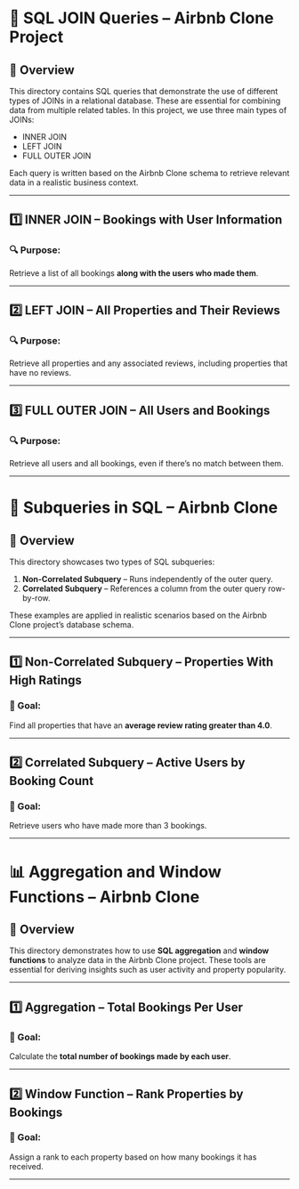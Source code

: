 # 🔗 SQL JOIN Queries – Airbnb Clone Project

## 📂 Overview
This directory contains SQL queries that demonstrate the use of different types of JOINs in a relational database. These are essential for combining data from multiple related tables. In this project, we use three main types of JOINs:

- INNER JOIN
- LEFT JOIN
- FULL OUTER JOIN

Each query is written based on the Airbnb Clone schema to retrieve relevant data in a realistic business context.

---

## 1️⃣ INNER JOIN – Bookings with User Information
### 🔍 Purpose:
Retrieve a list of all bookings **along with the users who made them**.

---

## 2️⃣ LEFT JOIN – All Properties and Their Reviews
### 🔍 Purpose:

Retrieve all properties and any associated reviews, including properties that have no reviews.

---

## 3️⃣ FULL OUTER JOIN – All Users and Bookings
### 🔍 Purpose:
Retrieve all users and all bookings, even if there’s no match between them.

---







# 🧠 Subqueries in SQL – Airbnb Clone

## 📂 Overview
This directory showcases two types of SQL subqueries:
1. **Non-Correlated Subquery** – Runs independently of the outer query.
2. **Correlated Subquery** – References a column from the outer query row-by-row.

These examples are applied in realistic scenarios based on the Airbnb Clone project’s database schema.

---

## 1️⃣ Non-Correlated Subquery – Properties With High Ratings
### 🎯 Goal:
Find all properties that have an **average review rating greater than 4.0**.

---

## 2️⃣ Correlated Subquery – Active Users by Booking Count
### 🎯 Goal:
Retrieve users who have made more than 3 bookings.

---






# 📊 Aggregation and Window Functions – Airbnb Clone

## 📂 Overview
This directory demonstrates how to use **SQL aggregation** and **window functions** to analyze data in the Airbnb Clone project. These tools are essential for deriving insights such as user activity and property popularity.

---

## 1️⃣ Aggregation – Total Bookings Per User

### 🎯 Goal:
Calculate the **total number of bookings made by each user**.

---

## 2️⃣ Window Function – Rank Properties by Bookings
### 🎯 Goal:
Assign a rank to each property based on how many bookings it has received.

---

